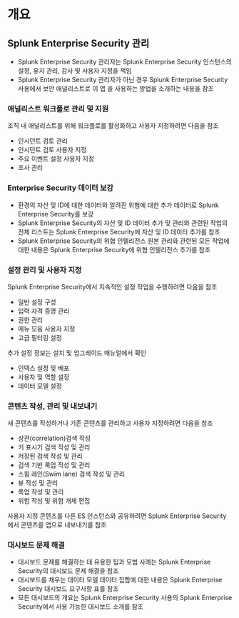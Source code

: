 # 개요

## Splunk Enterprise Security 관리

- Splunk Enterprise Security 관리자는 Splunk Enterprise Security 인스턴스의 설정, 유지 관리, 감사 및 사용자 지정을 책임
- Splunk Enterprise Security 관리자가 아닌 경우 Splunk Enterprise Security 사용에서 보안 애널리스트로 이 앱 을 사용하는 방법을 소개하는 내용을 참조

### 애널리스트 워크플로 관리 및 지원

조직 내 애널리스트를 위해 워크플로를 활성화하고 사용자 지정하려면 다음을 참조

- 인시던트 검토 관리
- 인시던트 검토 사용자 지정
- 주요 이벤트 설정 사용자 지정
- 조사 관리

### Enterprise Security 데이터 보강

- 환경의 자산 및 ID에 대한 데이터와 알려진 위협에 대한 추가 데이터로 Splunk Enterprise Security를 보강
- Splunk Enterprise Security의 자산 및 ID 데이터 추가 및 관리와 관련된 작업의 전체 리스트는 Splunk Enterprise Security에 자산 및 ID 데이터 추가를 참조
- Splunk Enterprise Security의 위협 인텔리전스 원본 관리와 관련된 모든 작업에 대한 내용은 Splunk Enterprise Security에 위협 인텔리전스 추가를 참조

### 설정 관리 및 사용자 지정

Splunk Enterprise Security에서 지속적인 설정 작업을 수행하려면 다음을 참조

- 일반 설정 구성
- 입력 자격 증명 관리
- 권한 관리
- 메뉴 모음 사용자 지정
- 고급 필터링 설정

추가 설정 정보는 설치 및 업그레이드 매뉴얼에서 확인

- 인덱스 설정 및 배포
- 사용자 및 역할 설정
- 데이터 모델 설정

### 콘텐츠 작성, 관리 및 내보내기

새 콘텐츠를 작성하거나 기존 콘텐츠를 관리하고 사용자 지정하려면 다음을 참조

- 상관(correlation)검색 작성
- 키 표시기 검색 작성 및 관리
- 저장된 검색 작성 및 관리
- 검색 기반 룩업 작성 및 관리
- 스윔 레인(Swim lane) 검색 작성 및 관리
- 뷰 작성 및 관리
- 룩업 작성 및 관리
- 위험 작성 및 위험 개체 편집

사용자 지정 콘텐츠를 다른 ES 인스턴스와 공유하려면 Splunk Enterprise Security에서 콘텐츠를 앱으로 내보내기를 참조

### 대시보드 문제 해결

- 대시보드 문제를 해결하는 데 유용한 팁과 모범 사례는 Splunk Enterprise Security의 대시보드 문제 해결을 참조
- 대시보드를 채우는 데이터 모델 데이터 집합에 대한 내용은 Splunk Enterprise Security 대시보드 요구사항 표를 참조
- 모든 대시보드의 개요는 Splunk Enterprise Security 사용의 Splunk Enterprise Security에서 사용 가능한 대시보드 소개를 참조